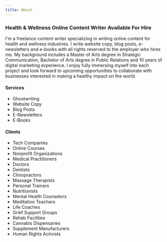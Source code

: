 ```yaml
---
title: About
---
```

### Health & Wellness Online Content Writer Available For Hire

I'm a freelance content writer specializing in writing online content for health and wellness industries. I write website copy, blog posts, e-newsletters and e-books with all rights reserved to the employer who hires me. My background includes a Master of Arts degree in Strategic Communication, Bachelor of Arts degree in Public Relations and 10 years of digital marketing experience. I enjoy fully immersing myself into each project and look forward to upcoming opportunities to collaborate with businesses interested in making a healthy impact on the world.

#### Services

* Ghostwriting
* Website Copy
* Blog Posts
* E-Newsletters
* E-Books

#### Clients

* Tech Companies
* Online Courses
* Nonprofit Organizations
* Medical Practitioners
* Doctors
* Dentists
* Chiropractors 
* Massage Therapists
* Personal Trainers
* Nutritionists
* Mental Health Counselors
* Meditation Teachers
* Life Coaches
* Grief Support Groups
* Rehab Facilities
* Cannabis Dispensaries
* Supplement Manufacturers 
* Human Rights Activists